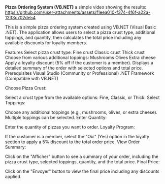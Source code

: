 **Pizza Ordering System (VB.NET)**
a simple video showing the results: 
https://github.com/user-attachments/assets/f1eea010-f374-4f6f-a22a-1233c702de54

This is a simple pizza ordering system created using VB.NET (Visual Basic .NET). The application allows users to select a pizza crust type, additional toppings, and quantity, then calculates the total price including any available discounts for loyalty members.

Features
Select pizza crust type:
Fine crust
Classic crust
Thick crust
Choose from various additional toppings:
Mushrooms
Olives
Extra cheese
Apply a loyalty discount (5% off if the customer is a member).
Displays a detailed summary of the order with selected options and total price.
Prerequisites
Visual Studio (Community or Professional)
.NET Framework (Compatible with VB.NET)


Choose Pizza Crust:

Select a crust type from the available options: Fine, Classic, or Thick.
Select Toppings:

Choose any additional toppings (e.g., mushrooms, olives, or extra cheese). Multiple toppings can be selected.
Enter Quantity:

Enter the quantity of pizzas you want to order.
Loyalty Program:

If the customer is a member, select the "Oui" (Yes) option in the loyalty section to apply a 5% discount to the total order price.
View Order Summary:

Click on the "Afficher" button to see a summary of your order, including the pizza crust type, selected toppings, quantity, and the total price.
Final Price:

Click on the "Envoyer" button to view the final price including any discounts applied.

